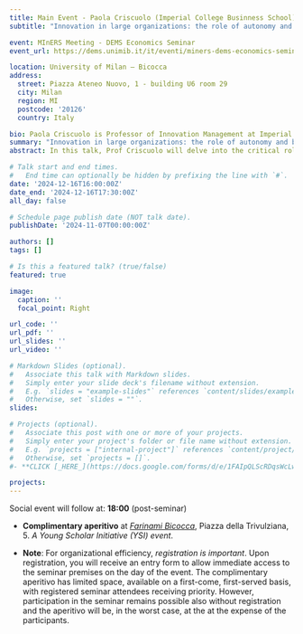 ```yaml
---
title: Main Event - Paola Criscuolo (Imperial College Businness School)
subtitle: "Innovation in large organizations: the role of autonomy and bottom-up inventions"

event: MInERS Meeting - DEMS Economics Seminar
event_url: https://dems.unimib.it/it/eventi/miners-dems-economics-seminar-paola-criscuolo-imperial-college

location: University of Milan – Bicocca 
address:
  street: Piazza Ateneo Nuovo, 1 - building U6 room 29
  city: Milan
  region: MI
  postcode: '20126'
  country: Italy

bio: Paola Criscuolo is Professor of Innovation Management at Imperial College Business School. Before joining Imperial, she was a Marie Curie Fellow at SPRU, University of Sussex. She holds a DPhil from MERIT (Maastricht University), and degrees from Warwick, the Catholic University of Milan, and the University of Siena. Her research focuses on how individuals influence innovation within organizations.
summary: "Innovation in large organizations: the role of autonomy and bottom-up inventions"
abstract: In this talk, Prof Criscuolo will delve into the critical role of autonomy and bottom-up inventions in driving creativity and innovation within large organizations. While existing research has shown that operational autonomy, or the freedom to determine how to approach a given problem, enhances employees’ creativity, this presentation will focus on a less-explored type of autonomy, namely *strategic autonomy*, or the freedom to decide *which* problems to tackle. Prof Criscuolo will present her prior work on "bootlegging"—the phenomenon where employees engage in unauthorized, underground, self-initiated innovation efforts. The positive spillovers effects of bootlegging on individual innovation performance found in this work will be juxtaposed with the findings from recent research examining problem formulation complexity of bottom-up inventions. Drawing on theories of creative problem-solving, Professor Criscuolo’s latest work leverages a unique dataset of invention disclosures from corporate inventors and the descriptions by inventors of the problem they try to tackle. The study hypothesizes and finds that bottom-up inventions exhibit lower problem formulation complexity than top-down inventions generated through structured R&D projects, where problems are predefined. This reduced complexity in problem formulation correlates with a lower likelihood of such inventions being considered for patent protection, underscoring potential limitations of employee-driven innovation in structured corporate settings. These two contributions advance our understanding of the nuanced role of autonomy in contributing to the innovative performance of large organizations, illuminating the advantages and trade-offs of operational and strategic autonomy.

# Talk start and end times.
#   End time can optionally be hidden by prefixing the line with `#`.
date: '2024-12-16T16:00:00Z'
date_end: '2024-12-16T17:30:00Z'
all_day: false

# Schedule page publish date (NOT talk date).
publishDate: '2024-11-07T00:00:00Z'

authors: []
tags: []

# Is this a featured talk? (true/false)
featured: true

image:
  caption: ''
  focal_point: Right

url_code: ''
url_pdf: ''
url_slides: ''
url_video: ''

# Markdown Slides (optional).
#   Associate this talk with Markdown slides.
#   Simply enter your slide deck's filename without extension.
#   E.g. `slides = "example-slides"` references `content/slides/example-slides.md`.
#   Otherwise, set `slides = ""`.
slides:

# Projects (optional).
#   Associate this post with one or more of your projects.
#   Simply enter your project's folder or file name without extension.
#   E.g. `projects = ["internal-project"]` references `content/project/deep-learning/index.md`.
#   Otherwise, set `projects = []`.
#- **CLICK [_HERE_](https://docs.google.com/forms/d/e/1FAIpQLScRDqsWcLwt8ZPFhbcbBPXtO0hKJFL4COdz5gviL93XHhvHHw/viewform) FOR REGISTRATION**

projects:
---
```

Social event will follow at: **18:00** (post-seminar)

- **Complimentary aperitivo** at [_Farinami Bicocca_](https://g.co/kgs/dZr7iRZ), Piazza della Trivulziana, 5.
_A Young Scholar Initiative (YSI) event_.

- **Note**: For organizational efficiency, _registration is important_. Upon registration, you will receive an entry form to allow immediate access to the seminar premises on the day of the event. The complimentary aperitivo has limited space, available on a first-come, first-served basis, with registered seminar attendees receiving priority. However, participation in the seminar remains possible also without registration and the aperitivo will be, in the worst case, at the at the expense of the participants.
